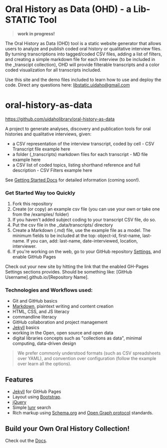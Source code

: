 # Oral History as Data (OHD) - a Lib-STATIC Tool

> **work in progress!**

The Oral History as Data (OHD) tool is a static website generator that allows users to analyze and publish coded oral history or qualitative interview files. By turning transcriptions into tagged/coded CSV files, adding a list of filters, and creating a simple markdown file for each interview (to be included in the _transcipt collection), OHD will provide filterable transcripts and a color coded visualization for all transcripts included. 

Use this site and the demo files included to learn how to use and deploy the code. Direct any questions here: 
<libstatic.uidaho@gmail.com>

# oral-history-as-data

<https://github.com/uidaholibrary/oral-history-as-data>

A project to generate analyses, discovery and publication tools for oral histories and qualitative interviews, given:

- a CSV representation of the interview transcript, coded by cell - CSV Transcript file example here
- a folder (_transcripts) markdown files for each transcript - MD file example here
- a CSV list of coded topics, listing shorthand reference and full description - CSV Filters example here

See [Getting Started Docs](docs/index.md) for detailed information (coming soon!).

### Get Started Way too Quickly

1. Fork this repository
2. Create (or copy) an example csv file (you can use your own or take one from the /examples/ folder)
3. If you haven't added subject coding to your transcript CSV file, do so.
4. Put the csv file in the _data/transcripts/ directory
5. Create a Markdown (.md) file, use the example file as a model. The minimum fields to be included at the top: object-id, 
first-name, last-name. If you can, add: last-name, date-interviewed, location, interviewer. 
6. If you're working on the web, go to your GitHub repository [Settings](/settings), and enable GitHub Pages

Check out your new site by hitting the link that the enabled GH-Pages Settings sections provides. Should be something like: [GitHub Username].github.io/[Repository Name].



### Technologies and Workflows used:

- Git and GitHub basics
- [Markdown](https://guides.github.com/features/mastering-markdown/), plaintext writing and content creation
- HTML, CSS, and JS literacy
- commandline literacy
- GitHub collaboration and project management
- [Jekyll](https://jekyllrb.com/) basics
- working in the Open, open source and open data
- digital libraries concepts such as "collections as data", minimal computing, data-driven design

> We prefer commonly understood formats (such as CSV spreadsheets over YAML), and convention over configuration (follow the example over learn all the options).

## Features

- [Jekyll](https://jekyllrb.com/) for GitHub Pages 
- Layout using [Bootstrap](https://getbootstrap.com/docs/4.0/getting-started/introduction/).
- [jQuery](https://jquery.com/)
- Simple [lunr](https://lunrjs.com/) search 
- Rich markup using [Schema.org](http://schema.org) and [Open Graph protocol](http://ogp.me/) standards.

## Build your Own Oral History Collection! 

Check out the [Docs](docs/index.md).



